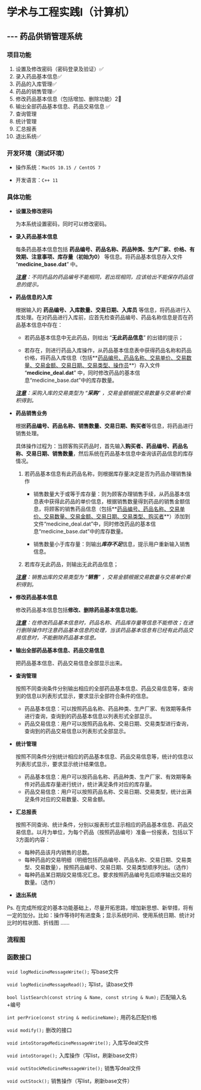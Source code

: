 # 学术与工程实践I（计算机）

## 										--- 药品供销管理系统

### 项目功能

1. 设置及修改密码（密码登录及验证）✅
2. 录入药品基本信息✅
3. 药品的入库管理✅
4. 药品的销售管理✅
5. 修改药品基本信息（包括增加、删除功能）2⃣️
6. 输出全部药品基本信息、药品交易信息 ✅
7. 查询管理
8. 统计管理
9. 汇总报表
10. 退出系统✅

### 开发环境（测试环境）

- 操作系统：`MacOS 10.15 / CentOS 7`

- 开发语言：`C++ 11`

### 具体功能

- **设置及修改密码**

    为本系统设置密码，同时可以修改密码。

- **录入药品基本信息**

    每条药品基本信息包括 **药品编号、药品名称、药品种类、生产厂家、价格、有效期、注意事项、库存量（初始为0）** 等信息。将药品基本信息存入文件 “**medicine_base.dat**” 中。 

    

    *<u>**注意**</u>：不同药品的药品编号不能相同，若出现相同，应该给出不能保存药品信息的提示。*

- **药品信息的入库**

    根据输入的 **药品编号、入库数量、交易日期、入库员** 等信息，将药品进行入库处理。在对药品进行入库前，应首先检查药品编号、药品名称信息是否在药品基本信息中存在：

    - 若药品基本信息中无此药品，则给出 “**无此药品信息**” 的出错的提示；

    - 若存在，则进行药品入库操作，从药品基本信息表中获得药品名称和药品价格，将药品入库信息（包括**<u>药品编号、药品名称、交易单价、交易数量、交易金额、交易日期、交易类型、操作员</u>**）存入文件 “**medicine_deal.dat**” 中，同时修改药品的基本信息“medicine_base.dat”中的库存数量。

    

    *<u>**注意**</u>：采购入库的交易类型为 “**采购**” ，交易金额根据交易数量与交易单价乘积得到。*

- **药品销售业务**

    根据**药品编号、药品名称、销售数量、交易日期、购买者**等信息，将药品进行销售处理。

    具体操作过程为：当顾客购买药品时，首先输入**购买者、药品编号、药品名称、交易日期、销售数量**，然后系统在药品基本信息中查询该药品信息的库存情况。

    1. 若药品基本信息有此药品名称，则根据库存量决定是否为药品办理销售操作

        - 销售数量大于或等于库存量：则为顾客办理销售手续，从药品基本信息表中获得此药品的单价信息，根据销售数量得到药品的销售金额信息，将顾客的销售药品信息（包括**<u>药品编号、药品名称、交易单价、交易数量、交易金额、交易日期、交易类型、购买者</u>**）添加到文件“medicine_deal.dat”中，同时修改药品的基本信息“medicine_base.dat”中的库存数量。

        - 销售数量小于库存量：则输出***库存不足***信息，提示用户重新输入销售信息。

    2. 若库存无此药品，则输出无此药品信息；

        

    *<u>**注意**</u>：销售出库的交易类型为 “**销售**” ，交易金额根据交易数量与交易单价乘积得到。*

- **修改药品基本信息**

    修改药品基本信息包括**修改、删除药品基本信息功能**。

    

    *<u>**注意**</u>：在修改药品基本信息时，药品名称、药品库存量等信息不能修改；在进行删除操作时注意药品基本信息的处理，当该药品基本信息有已经有此药品交易信息时，不能删除药品基本信息。*

- **输出全部药品基本信息、药品交易信息**

    把药品基本信息、药品交易信息全部显示出来。

- **查询管理**

    按照不同查询条件分别输出相应的全部药品基本信息、药品交易信息等，查询到的信息以列表形式显示，要求显示全部符合条件的信息。

    - 药品基本信息：可以按照药品名称、药品种类、生产厂家、有效期等条件进行查询，查询到的药品基本信息以列表形式全部显示。
    - 药品交易信息：用户可以按照药品名称、交易日期、交易类型进行查询，查询到的药品交易信息以列表形式全部显示。

- **统计管理**

    按照不同条件分别统计相应的药品基本信息、药品交易信息等，统计的信息以列表形式显示，要求显示统计结果信息。

    - 药品基本信息：用户可以按药品名称、药品种类、生产厂家、有效期等条件对药品库存量进行统计，统计满足条件对应的库存量。
    - 药品交易信息：用户可以按照药品名称、交易日期、交易类型，统计出满足条件对应的交易数量、交易金额。

- **汇总报表**

    按照不同查询、统计条件，分别以报表形式显示相应的药品基本信息、药品交易信息。以月为单位，为每个药品（按照药品编号）准备一份报表，包括以下3方面的内容：

    - 每种药品该月内销售的总数。
    - 每种药品的交易明细（明细包括药品编号、药品名称、交易日期、交易类型、交易数量），按照药品编号、交易日期、交易类型顺序列出。（选作）
    - 每种药品某日期段交易情况汇总。要求按照药品编号先后顺序输出交易的数量。（选作）

- **退出系统**

Ps. 在完成所规定的基本功能基础上，尽量开拓思路，增加新思想、新举措，将有一定的加分。比如：操作等待时有进度条；显示系统时间、使用系统日期、统计对比时的柱状图、折线图 ……

### 流程图

### 函数接口

`void logMedicineMessageWrite();`	写base文件

`void logMedicineMessageRead();`	写list，读base文件

`bool listSearch(const string & Name, const string & Num);`	匹配输入名+编号

`int perPrice(const string & medicineName);`	用药名匹配价格

`void modify();`	删改的接口

`void intoStorageMedicineMessageWrite();`	入库写deal文件

`void intoStorage();`	入库操作（写list，刷新base文件）

`void outStockMedicineMessageWrite();`	销售写deal文件

`void outStock();`	销售操作（写list，刷新base文件）


